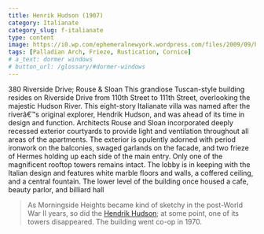 ```yaml
---
title: Henrik Hudson (1907)
category: Italianate
category_slug: f-italianate
type: content
image: https://i0.wp.com/ephemeralnewyork.wordpress.com/files/2009/09/hendrickhudson.jpg
tags: [Palladian Arch, Frieze, Rustication, Cornice]
# a_text: dormer windows
# button_url: /glossary/#dormer-windows
---
```

380 Riverside Drive; Rouse & Sloan
This grandiose Tuscan-style building resides on Riverside Drive from 110th Street to 111th Street, overlooking the majestic Hudson River. This eight-story Italianate villa was named after the riverâ€™s original explorer, Hendrik Hudson, and was ahead of its time in design and function. Architects Rouse and Sloan incorporated deeply recessed exterior courtyards to provide light and ventilation throughout all areas of the apartments. 
The exterior is opulently adorned with period ironwork on the balconies, swaged garlands on the facade, and two frieze of Hermes holding up each side of the main entry. Only one of the magnificent rooftop towers remains intact. The lobby is in keeping with the Italian design and features white marble floors and walls, a coffered ceiling, and a central fountain. The lower level of the building once housed a cafe, beauty parlor, and billiard hall
> As Morningside Heights became kind of sketchy in the post-World War II years, so did the [Hendrik Hudson](https://ephemeralnewyork.wordpress.com/2009/09/23/the-majestic-hendrik-hudson-apartments/); at some point, one of its towers disappeared. The building went co-op in 1970.

